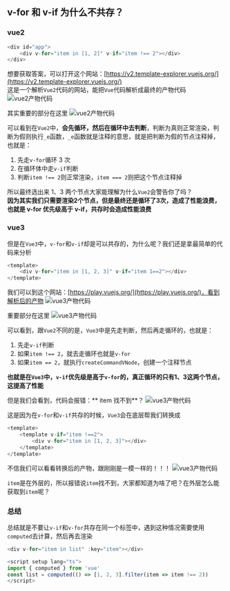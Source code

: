 ## v-for 和 v-if 为什么不共存？

### vue2
```js
<div id="app">
    <div v-for="item in [1, 2]" v-if="item !== 2"></div>
</div>
```
想要获取答案，可以打开这个网站：[https://v2.template-explorer.vuejs.org/](https://v2.template-explorer.vuejs.org/)<br />
这是一个解析`Vue2`代码的网站，能把`Vue`代码解析成最终的产物代码
![vue2产物代码](/image/blogs/study/other/for01.png)

其实重要的部分在这里
![vue2产物代码](/image/blogs/study/other/for02.png)

可以看到在`Vue2`中，<b>会先循环，然后在循环中去判断</b>，判断为真则正常渲染，判断为假则执行`_e`函数，`_e`函数就是注释的意思，就是把判断为假的节点注释掉，也就是：
1. 先走`v-for`循环 3 次
2. 在循环体中走`v-if`判断
3. 判断`item !== 2`则正常渲染，`item === 2`则把这个节点注释掉

所以最终选出来 1、3 两个节点大家能理解为什么`Vue2`会警告你了吗？<br />
<b>因为其实我们只需要渲染2个节点，但是最终还是循环了3次，造成了性能浪费，也就是 v-for 优先级高于 v-if，共存时会造成性能浪费</b>

### vue3
但是在`Vue3`中，`v-for`和`v-if`却是可以共存的，为什么呢？我们还是拿最简单的代码来分析
```js
<template>
    <div v-for="item in [1, 2, 3]" v-if="item 1==2"></div>
</template>
```
我们可以到这个网站：[https://play.vuejs.org/](https://play.vuejs.org/)，看到解析后的产物
![vue3产物代码](/image/blogs/study/other/for03.png)

重要部分在这里
![vue3产物代码](/image/blogs/study/other/for04.png)

可以看到，跟`Vue2`不同的是，`Vue3`中是先走判断，然后再走循环的，也就是：
1. 先走`v-if`判断
2. 如果`item !== 2`，就去走循环也就是`v-for`
3. 如果`item == 2`，就执行`createCommandVNode`，创建一个注释节点

<b>也就是在`Vue3`中，`v-if`优先级是高于`v-for`的，真正循环的只有1、3这两个节点，这提高了性能</b>

但是我们会看到，代码会报错：** item 找不到**？
![vue3产物代码](/image/blogs/study/other/for05.png)

这是因为在`v-for`和`v-if`共存的时候，`Vue3`会在底层帮我们转换成
```js
<template>
    <template v-if="item !==2">
        <div v-for="item in [1, 2, 3]"></div>
    </template>
</template>
```
不信我们可以看看转换后的产物，跟刚刚是一模一样的！！！
![vue3产物代码](/image/blogs/study/other/for06.png)

`item`是在外层的，所以报错说`item`找不到，大家都知道为啥了吧？在外层怎么能获取到`item`呢？

### 总结
总结就是不要让`v-if`和`v-for`共存在同一个标签中，遇到这种情况需要使用`computed`去计算，然后再去渲染
```js
<div v-for="item in list" :key="item"></div>

<script setup lang="ts">
import { computed } from 'vue'
const list = computed(() => [1, 2, 3].filter(item => item !== 2))
</script>
```
